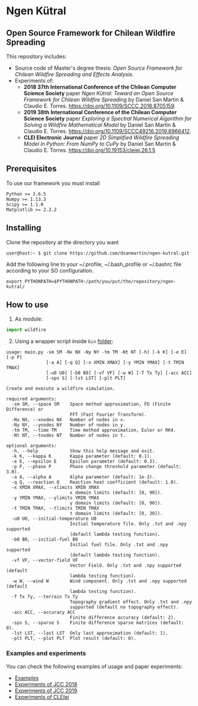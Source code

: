 # Ngen Kütral
## Open Source Framework for Chilean Wildfire Spreading

This repository includes:
* Source code of Master's degree thesis: *Open Source Framework for Chilean Wildfire Spreading and Effects Analysis*. 
* Experiments of:
	- **2018 37th International Conference of the Chilean Computer Science Society** paper *Ngen Kütral: Toward an Open Source Framework for Chilean Wildfire Spreading* by Daniel San Martin & Claudio E. Torres. https://doi.org/10.1109/SCCC.2018.8705159.
	- **2019 38th International Conference of the Chilean Computer Science Society** paper *Exploring a Spectral Numerical Algorithm for Solving a Wildfire Mathematical Model* by Daniel San Martin & Claudio E. Torres. https://doi.org/10.1109/SCCC49216.2019.8966412.
    - **CLEI Electronic Journal** paper *2D Simplified Wildfire Spreading Model in Python: From NumPy to CuPy* by Daniel San Martin & Claudio E. Torres. https://doi.org/10.19153/cleiej.26.1.5

## Prerequisites

To use our framework you must install

```
Python >= 3.6.5
Numpy >= 1.13.3
Scipy >= 1.1.0
Matplotlib >= 2.2.2
```

## Installing

Clone the repository at the directory you want
```console
user@host:~ $ git clone https://github.com/dsanmartin/ngen-kutral.git

```

Add the following line to your ~/.profile, ~/.bash_profile or ~/.bashrc file according to your SO configuration.
```
export PYTHONPATH=$PYTHONPATH:/path/you/put/the/repository/ngen-kutral/
```

## How to use

1. As module:
```python
import wildfire
```

2. Using a wrapper script inside ```bin``` [folder](./bin):
```console
usage: main.py -sm SM -Nx NX -Ny NY -tm TM -Nt NT [-h] [-k K] [-e E] [-p P]
               [-a A] [-q Q] [-x XMIN XMAX] [-y YMIN YMAX] [-t TMIN TMAX]
               [-u0 U0] [-b0 B0] [-vf VF] [-w W] [-T Tx Ty] [-acc ACC]
               [-sps S] [-lst LST] [-plt PLT]

Create and execute a wildfire simulation.

required arguments:
  -sm SM, --space SM    Space method approximation, FD (Finite Difference) or
                        FFT (Fast Fourier Transform).
  -Nx NX, --xnodes NX   Number of nodes in x.
  -Ny NY, --ynodes NY   Number of nodes in y.
  -tm TM, --time TM     Time method approximation, Euler or RK4.
  -Nt NT, --tnodes NT   Number of nodes in t.

optional arguments:
  -h, --help            Show this help message and exit.
  -k K, --kappa K       Kappa parameter (default: 0.1).
  -e E, --epsilon E     Epsilon parameter (default: 0.3).
  -p P, --phase P       Phase change threshold parameter (default: 3.0).
  -a A, --alpha A       Alpha parameter (default: 1e-3).
  -q Q, --reaction Q    Reaction heat coefficient (default: 1.0).
  -x XMIN XMAX, --xlimits XMIN XMAX
                        x domain limits (default: [0, 90]).
  -y YMIN YMAX, --ylimits YMIN YMAX
                        y domain limits (default: [0, 90]).
  -t TMIN TMAX, --tlimits TMIN TMAX
                        t domain limits (default: [0, 30]).
  -u0 U0, --initial-temperature U0
                        Initial temperature file. Only .txt and .npy supported
                        (default lambda testing function).
  -b0 B0, --initial-fuel B0
                        Initial fuel file. Only .txt and .npy supported
                        (default lambda testing function).
  -vf VF, --vector-field VF
                        Vector Field. Only .txt and .npy supported (default
                        lambda testing function).
  -w W, --wind W        Wind component. Only .txt and .npy supported (default
                        lambda testing function).
  -T Tx Ty, --terrain Tx Ty
                        Topography gradient effect. Only .txt and .npy
                        supported (default no topography effect).
  -acc ACC, --accuracy ACC
                        Finite difference accuracy (default: 2).
  -sps S, --sparse S    Finite difference sparse matrices (default: 0).
  -lst LST, --last LST  Only last approximation (default: 1).
  -plt PLT, --plot PLT  Plot result (default: 0).
```


### Examples and experiments

You can check the following examples of usage and paper experiments:
* [Examples](./examples/)
* [Experiments of JCC 2018](./examples/JCC2018/)
* [Experiments of JCC 2019](./examples/JCC2019/)
* [Experiments of CLEIej](./examples/CLEIej/)
